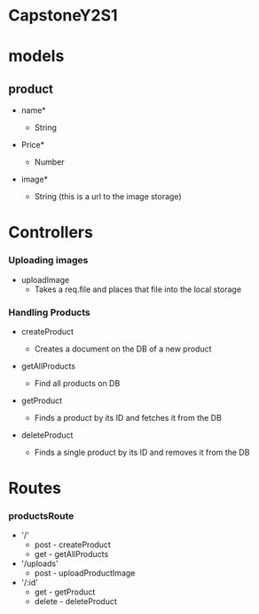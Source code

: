 # CapstoneY2S1

# models

## product

- name*
    - String

- Price*
    - Number

- image\*
    - String (this is a url to the image storage)

# Controllers

### Uploading images

- uploadImage
    - Takes a req.file and places that file into the local storage

### Handling Products

- createProduct
    - Creates a document on the DB of a new product

- getAllProducts
    - Find all products on DB

- getProduct
    - Finds a product by its ID and fetches it from the DB
    
- deleteProduct
    - Finds a single product by its ID and removes it from the DB

# Routes
### productsRoute
- '/'
    - post - createProduct
    - get - getAllProducts
- '/uploads'
    - post - uploadProductImage
- '/:id'
    - get - getProduct
    - delete - deleteProduct